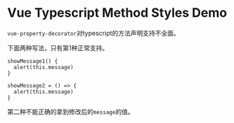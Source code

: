 Vue Typescript Method Styles Demo
=================================

`vue-property-decorator`对typescript的方法声明支持不全面。

下面两种写法，只有第1种正常支持。

```
showMessage1() {
  alert(this.message)
}
```

```
showMessage2 = () => {
  alert(this.message)
}
```

第二种不能正确的拿到修改后的`message`的值。
